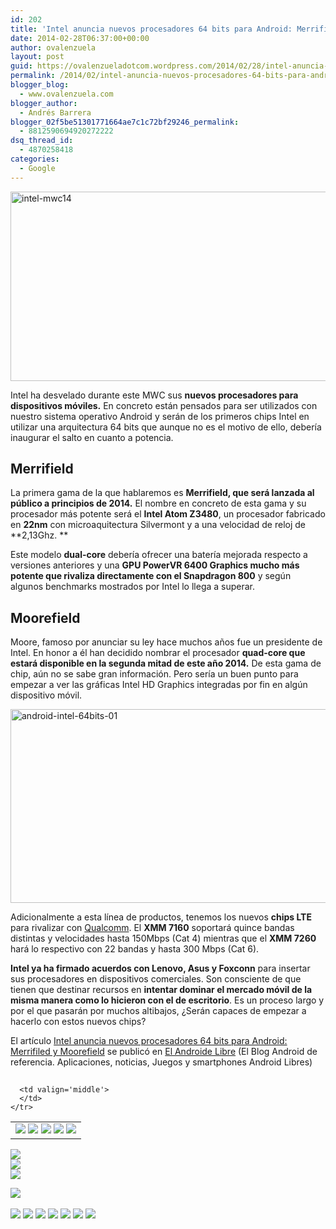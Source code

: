 ```yaml
---
id: 202
title: 'Intel anuncia nuevos procesadores 64 bits para Android: Merrifiled y Moorefield'
date: 2014-02-28T06:37:00+00:00
author: ovalenzuela
layout: post
guid: https://ovalenzueladotcom.wordpress.com/2014/02/28/intel-anuncia-nuevos-procesadores-64-bits-para-android-merrifiled-y-moorefield
permalink: /2014/02/intel-anuncia-nuevos-procesadores-64-bits-para-android-merrifiled-y-moorefield.html
blogger_blog:
  - www.ovalenzuela.com
blogger_author:
  - Andrés Barrera
blogger_02f5be51301771664ae7c1c72bf29246_permalink:
  - 8812590694920272222
dsq_thread_id:
  - 4870258418
categories:
  - Google
---
```

[<img class="size-full wp-image-128685 aligncenter" alt="intel-mwc14" src="http://www.elandroidelibre.com/wp-content/uploads/2014/02/intel-mwc14.jpg" width="680" height="303" />](http://www.elandroidelibre.com/wp-content/uploads/2014/02/intel-mwc14.jpg)

Intel ha desvelado durante este MWC sus **nuevos procesadores para dispositivos móviles.** En concreto están pensados para ser utilizados con nuestro sistema operativo Android y serán de los primeros chips Intel en utilizar una arquitectura 64 bits que aunque no es el motivo de ello, debería inaugurar el salto en cuanto a potencia.

## Merrifield

La primera gama de la que hablaremos es **Merrifield, que será lanzada al público a principios de 2014.** El nombre en concreto de esta gama y su procesador más potente será el **Intel Atom Z3480**, un procesador fabricado en **22nm** con microaquitectura Silvermont y a una velocidad de reloj de **2,13Ghz. **

Este modelo **dual-core** debería ofrecer una batería mejorada respecto a versiones anteriores y una **GPU PowerVR 6400 Graphics mucho más potente que rivaliza directamente con el Snapdragon 800** y según algunos benchmarks mostrados por Intel lo llega a superar.

## Moorefield

Moore, famoso por anunciar su ley hace muchos años fue un presidente de Intel. En honor a él han decidido nombrar el procesador **quad-core que estará disponible en la segunda mitad de este año 2014.** De esta gama de chip, aún no se sabe gran información. Pero sería un buen punto para empezar a ver las gráficas Intel HD Graphics integradas por fin en algún dispositivo móvil.

[<img class="size-large wp-image-111838 aligncenter" alt="android-intel-64bits-01" src="http://www.elandroidelibre.com/wp-content/uploads/2013/09/android-intel-64bits-01-660x310.jpg" width="660" height="310" />](http://www.elandroidelibre.com/wp-content/uploads/2013/09/android-intel-64bits-01.jpg)

Adicionalmente a esta línea de productos, tenemos los nuevos **chips LTE** para rivalizar con <a href="http://www.elandroidelibre.com/2014/02/qualcomm-entra-en-la-batalla-de-los-64-bits-y-8-nucleos-con-los-snapdragon-610-y-615-junto-al-snapdragon-801.html" target="_blank">Qualcomm</a>. El **XMM 7160** soportará quince bandas distintas y velocidades hasta 150Mbps (Cat 4) mientras que el **XMM 7260** hará lo respectivo con 22 bandas y hasta 300 Mbps (Cat 6).

**Intel ya ha firmado acuerdos con Lenovo, Asus y Foxconn** para insertar sus procesadores en dispositivos comerciales. Son consciente de que tienen que destinar recursos en **intentar dominar el mercado móvil de la misma manera como lo hicieron con el de escritorio**. Es un proceso largo y por el que pasarán por muchos altibajos, ¿Serán capaces de empezar a hacerlo con estos nuevos chips?

El artículo [Intel anuncia nuevos procesadores 64 bits para Android: Merrifiled y Moorefield](http://www.elandroidelibre.com/2014/02/intel-anuncia-nuevos-procesadores-64-bits-para-android-merrifiled-y-moorefield.html) se publicó en [El Androide Libre](http://www.elandroidelibre.com) (El Blog Android de referencia. Aplicaciones, noticias, Juegos y smartphones Android Libres)


<img width="1" height="1" src="http://rss.feedsportal.com/c/34005/f/617036/s/37a258d9/sc/28/mf.gif" border="0" /> 

<div>
  <table border='0'>
    <tr>
      <td valign='middle'>
        <a href="http://share.feedsportal.com/share/twitter/?u=http%3A%2F%2Fwww.elandroidelibre.com%2F2014%2F02%2Fintel-anuncia-nuevos-procesadores-64-bits-para-android-merrifiled-y-moorefield.html&t=Intel+anuncia+nuevos+procesadores+64+bits+para+Android%3A+Merrifiled+y+Moorefield" target="_blank"><img src="http://res3.feedsportal.com/social/twitter.png" border="0" /></a> <a href="http://share.feedsportal.com/share/facebook/?u=http%3A%2F%2Fwww.elandroidelibre.com%2F2014%2F02%2Fintel-anuncia-nuevos-procesadores-64-bits-para-android-merrifiled-y-moorefield.html&t=Intel+anuncia+nuevos+procesadores+64+bits+para+Android%3A+Merrifiled+y+Moorefield" target="_blank"><img src="http://res3.feedsportal.com/social/facebook.png" border="0" /></a> <a href="http://share.feedsportal.com/share/linkedin/?u=http%3A%2F%2Fwww.elandroidelibre.com%2F2014%2F02%2Fintel-anuncia-nuevos-procesadores-64-bits-para-android-merrifiled-y-moorefield.html&t=Intel+anuncia+nuevos+procesadores+64+bits+para+Android%3A+Merrifiled+y+Moorefield" target="_blank"><img src="http://res3.feedsportal.com/social/linkedin.png" border="0" /></a> <a href="http://share.feedsportal.com/share/gplus/?u=http%3A%2F%2Fwww.elandroidelibre.com%2F2014%2F02%2Fintel-anuncia-nuevos-procesadores-64-bits-para-android-merrifiled-y-moorefield.html&t=Intel+anuncia+nuevos+procesadores+64+bits+para+Android%3A+Merrifiled+y+Moorefield" target="_blank"><img src="http://res3.feedsportal.com/social/googleplus.png" border="0" /></a> <a href="http://share.feedsportal.com/share/email/?u=http%3A%2F%2Fwww.elandroidelibre.com%2F2014%2F02%2Fintel-anuncia-nuevos-procesadores-64-bits-para-android-merrifiled-y-moorefield.html&t=Intel+anuncia+nuevos+procesadores+64+bits+para+Android%3A+Merrifiled+y+Moorefield" target="_blank"><img src="http://res3.feedsportal.com/social/email.png" border="0" /></a>
      </td>
      
      <td valign='middle'>
      </td>
    </tr>
  </table>
</div>

[<img src="http://da.feedsportal.com/r/187558328818/u/49/f/617036/c/34005/s/37a258d9/sc/28/rc/1/rc.img" border="0" />](http://da.feedsportal.com/r/187558328818/u/49/f/617036/c/34005/s/37a258d9/sc/28/rc/1/rc.htm)  
[<img src="http://da.feedsportal.com/r/187558328818/u/49/f/617036/c/34005/s/37a258d9/sc/28/rc/2/rc.img" border="0" />](http://da.feedsportal.com/r/187558328818/u/49/f/617036/c/34005/s/37a258d9/sc/28/rc/2/rc.htm)  
[<img src="http://da.feedsportal.com/r/187558328818/u/49/f/617036/c/34005/s/37a258d9/sc/28/rc/3/rc.img" border="0" />](http://da.feedsportal.com/r/187558328818/u/49/f/617036/c/34005/s/37a258d9/sc/28/rc/3/rc.htm)

[<img src="http://da.feedsportal.com/r/187558328818/u/49/f/617036/c/34005/s/37a258d9/a2.img" border="0" />](http://da.feedsportal.com/r/187558328818/u/49/f/617036/c/34005/s/37a258d9/a2.htm)
<img width="1" height="1" src="http://pi.feedsportal.com/r/187558328818/u/49/f/617036/c/34005/s/37a258d9/a2t.img" border="0" /> 

<div>
  <a href="http://feeds.feedburner.com/~ff/elandroidelibre?a=TAkQnhWN-Gg:vWvhAm5aPag:ecdYMiMMAMM"><img src="http://feeds.feedburner.com/~ff/elandroidelibre?d=ecdYMiMMAMM" border="0" /></a> <a href="http://feeds.feedburner.com/~ff/elandroidelibre?a=TAkQnhWN-Gg:vWvhAm5aPag:V_sGLiPBpWU"><img src="http://feeds.feedburner.com/~ff/elandroidelibre?i=TAkQnhWN-Gg:vWvhAm5aPag:V_sGLiPBpWU" border="0" /></a> <a href="http://feeds.feedburner.com/~ff/elandroidelibre?a=TAkQnhWN-Gg:vWvhAm5aPag:7Q72WNTAKBA"><img src="http://feeds.feedburner.com/~ff/elandroidelibre?d=7Q72WNTAKBA" border="0" /></a> <a href="http://feeds.feedburner.com/~ff/elandroidelibre?a=TAkQnhWN-Gg:vWvhAm5aPag:dnMXMwOfBR0"><img src="http://feeds.feedburner.com/~ff/elandroidelibre?d=dnMXMwOfBR0" border="0" /></a> <a href="http://feeds.feedburner.com/~ff/elandroidelibre?a=TAkQnhWN-Gg:vWvhAm5aPag:yIl2AUoC8zA"><img src="http://feeds.feedburner.com/~ff/elandroidelibre?d=yIl2AUoC8zA" border="0" /></a> <a href="http://feeds.feedburner.com/~ff/elandroidelibre?a=TAkQnhWN-Gg:vWvhAm5aPag:qj6IDK7rITs"><img src="http://feeds.feedburner.com/~ff/elandroidelibre?d=qj6IDK7rITs" border="0" /></a> <a href="http://feeds.feedburner.com/~ff/elandroidelibre?a=TAkQnhWN-Gg:vWvhAm5aPag:I9og5sOYxJI"><img src="http://feeds.feedburner.com/~ff/elandroidelibre?d=I9og5sOYxJI" border="0" /></a>
</div>

<img src="http://feeds.feedburner.com/~r/elandroidelibre/~4/TAkQnhWN-Gg" height="1" width="1" />